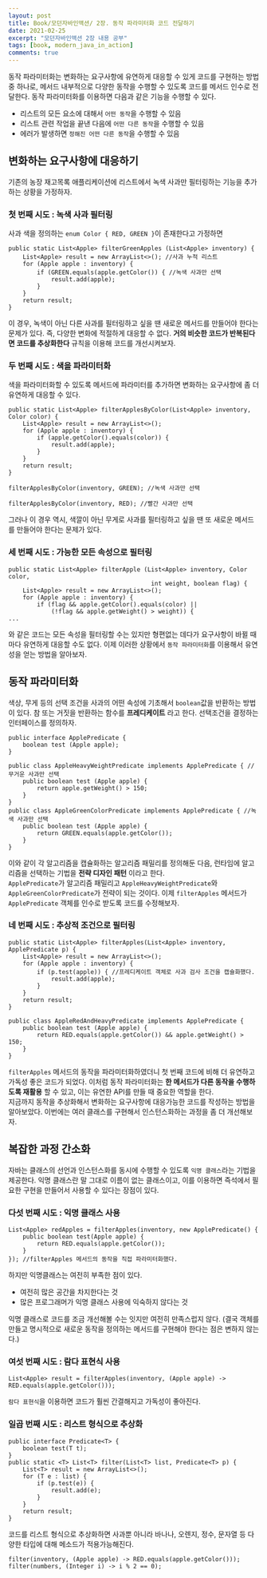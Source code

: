 ```yaml
---
layout: post
title: Book/모던자바인액션/ 2장. 동작 파라미터화 코드 전달하기
date: 2021-02-25
excerpt: "모던자바인액션 2장 내용 공부"
tags: [book, modern_java_in_action]
comments: true
---
```


동작 파라미터화는 변화하는 요구사항에 유연하게 대응할 수 있게 코드를 구현하는 방법 중 하나로, 메서드 내부적으로 다양한 동작을
수행할 수 있도록 코드를 메서드 인수로 전달한다. 동작 파라미터화를 이용하면 다음과 같은 기능을 수행할 수 있다.
- 리스트의 모든 요소에 대해서 `어떤 동작`을 수행할 수 있음
- 리스트 관련 작업을 끝낸 다음에 `어떤 다른 동작`을 수행할 수 있음
- 에러가 발생하면 `정해진 어떤 다른 동작`을 수행할 수 있음

## 변화하는 요구사항에 대응하기
기존의 농장 재고목록 애플리케이션에 리스트에서 녹색 사과만 필터링하는 기능을 추가하는 상황을 가정하자.
### 첫 번째 시도 : 녹색 사과 필터링
사과 색을 정의하는 `enum Color { RED, GREEN }`이 존재한다고 가정하면
```
public static List<Apple> filterGreenApples (List<Apple> inventory) {
    List<Apple> result = new ArrayList<>(); //사과 누적 리스트
    for (Apple apple : inventory) {
        if (GREEN.equals(apple.getColor()) { //녹색 사과만 선택
            result.add(apple);
        }
    }
    return result;
}
```
이 경우, 녹색이 아닌 다른 사과를 필터링하고 싶을 땐 새로운 메서드를 만들어야 한다는 문제가 있다.
즉, 다양한 변화에 적절하게 대응할 수 없다. __거의 비슷한 코드가 반복된다면 코드를 추상화한다__ 규칙을 이용해 코드를 개선시켜보자.
### 두 번째 시도 : 색을 파라미터화
색을 파라미터화할 수 있도록 메서드에 파라미터를 추가하면 변화하는 요구사항에 좀 더 유연하게 대응할 수 있다.
```
public static List<Apple> filterApplesByColor(List<Apple> inventory, Color color) {
    List<Apple> result = new ArrayList<>();
    for (Apple apple : inventory) {
        if (apple.getColor().equals(color)) {
            result.add(apple);
        }
    }
    return result;
}
```
``` 
filterApplesByColor(inventory, GREEN); //녹색 사과만 선택

filterApplesByColor(inventory, RED); //빨간 사과만 선택
``` 
그러나 이 경우 역시, 색깔이 아닌 무게로 사과를 필터링하고 싶을 땐 또 새로운 메서드를 만들어야 한다는 문제가 있다.
### 세 번째 시도 : 가능한 모든 속성으로 필터링
```
public static List<Apple> filterApple (List<Apple> inventory, Color color,
                                        int weight, boolean flag) {
    List<Apple> result = new ArrayList<>();
    for (Apple apple : inventory) {
        if (flag && apple.getColor().equals(color) ||
            (!flag && apple.getWeight() > weight)) {
...
```
와 같은 코드는 모든 속성을 필터링할 수는 있지만 형편없는 데다가 요구사항이 바뀔 때마다 유연하게 대응할 수도 없다.
이제 이러한 상황에서 `동작 파라미터화`를 이용해서 유연성을 얻는 방법을 알아보자.

## 동작 파라미터화
색상, 무게 등의 선택 조건을 사과의 어떤 속성에 기초해서 `boolean`값을 반환하는 방법이 있다. 
참 또는 거짓을 반환하는 함수를 __프레디케이트__ 라고 한다. 선택조건을 결정하는 인터페이스를 정의하자.
```
public interface ApplePredicate {
    boolean test (Apple apple);
}
```
```
public class AppleHeavyWeightPredicate implements ApplePredicate { //무거운 사과만 선택
    public boolean test (Apple apple) {
        return apple.getWeight() > 150;
    }
}
public class AppleGreenColorPredicate implements ApplePredicate { //녹색 사과만 선택
    public boolean test (Apple apple) {
        return GREEN.equals(apple.getColor());
    }
}
```
이와 같이 각 알고리즘을 캡슐화하는 알고리즘 패밀리를 정의해둔 다음, 런타임에 알고리즘을 선택하는 기법을 __전략 디자인 패턴__ 이라고 한다.  
`ApplePredicate`가 알고리즘 패밀리고 `AppleHeavyWeightPredicate`와 `AppleGreenColorPredicate`가 전략이 되는 것이다.
이제 `filterApples` 메서드가 `ApplePredicate` 객체를 인수로 받도록 코드를 수정해보자.
### 네 번째 시도 : 추상적 조건으로 필터링
```
public static List<Apple> filterApples(List<Apple> inventory, ApplePredicate p) {
    List<Apple> result = new ArrayList<>();
    for (Apple apple : inventory) {
        if (p.test(apple)) { //프레디케이트 객체로 사과 검사 조건을 캡슐화했다.
            result.add(apple);
        }
    }
    return result;
}
```
```
public class AppleRedAndHeavyPredicate implements ApplePredicate {
    public boolean test (Apple apple) {
        return RED.equals(apple.getColor()) && apple.getWeight() > 150;
    }
}
```
`filterApples` 메서드의 동작을 파라미터화하였더니 첫 번째 코드에 비해 더 유연하고 가독성 좋은 코드가 되었다.
이처럼 동작 파라미터화는 __한 메서드가 다른 동작을 수행하도록 재활용__ 할 수 있고, 이는 유연한 API를 만들 때 중요한 역할을 한다.  
지금까지 동작을 추상화해서 변화하는 요구사항에 대응가능한 코드를 작성하는 방법을 알아보았다. 
이번에는 여러 클래스를 구현해서 인스턴스화하는 과정을 좀 더 개선해보자.

## 복잡한 과정 간소화
자바는 클래스의 선언과 인스턴스화를 동시에 수행할 수 있도록 `익명 클래스`라는 기법을 제공한다. 익명 클래스란 말 그대로 이름이 없는 클래스이고,
이를 이용하면 즉석에서 필요한 구현을 만들어서 사용할 수 있다는 장점이 있다.
### 다섯 번째 시도 : 익명 클래스 사용
```
List<Apple> redApples = filterApples(inventory, new ApplePredicate() {
    public boolean test(Apple apple) {
        return RED.equals(apple.getColor());
    }
}); //filterApples 메서드의 동작을 직접 파라미터화했다.
```
하지만 익명클래스는 여전히 부족한 점이 있다.
- 여전히 많은 공간을 차지한다는 것
- 많은 프로그래머가 익명 클래스 사용에 익숙하지 않다는 것  

익명 클래스로 코드를 조금 개선해볼 수는 잇지만 여전히 만족스럽지 않다. (결국 객체를 만들고 명시적으로 새로운 동작을 정의하는 메서드를 구현해야 한다는 점은 변하지 않는다.)
### 여섯 번째 시도 : 람다 표현식 사용
```
List<Apple> result = filterApples(inventory, (Apple apple) -> RED.equals(apple.getColor()));
```
`람다 표현식`을 이용하면 코드가 훨씬 간결해지고 가독성이 좋아진다.
### 일곱 번째 시도 : 리스트 형식으로 추상화
```
public interface Predicate<T> {
    boolean test(T t);
}
public static <T> List<T> filter(List<T> list, Predicate<T> p) {
    List<T> result = new ArrayList<>();
    for (T e : list) {
        if (p.test(e)) {
            result.add(e);
        }
    }
    return result;
}
```
코드를 리스트 형식으로 추상화하면 사과뿐 아니라 바나나, 오렌지, 정수, 문자열 등 다양한 타입에 대해 메소드가 적용가능해진다.
```
filter(inventory, (Apple apple) -> RED.equals(apple.getColor()));
filter(numbers, (Integer i) -> i % 2 == 0);
```
